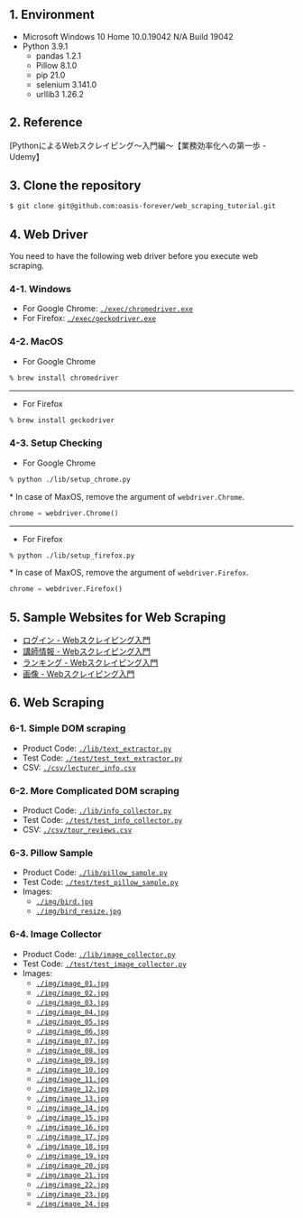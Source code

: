 ## 1. Environment

* Microsoft Windows 10 Home 10.0.19042 N/A Build 19042
* Python 3.9.1
  * pandas 1.2.1
  * Pillow 8.1.0
  * pip 21.0
  * selenium 3.141.0
  * urllib3 1.26.2

## 2. Reference

[PythonによるWebスクレイピング〜入門編〜【業務効率化への第一歩 - Udemy】

## 3. Clone the repository

```bash
$ git clone git@github.com:oasis-forever/web_scraping_tutorial.git
```

## 4. Web Driver

You need to have the following web driver before you execute web scraping.  

### 4-1. Windows

* For Google Chrome: [`./exec/chromedriver.exe`](https://github.com/oasis-forever/web_scraping_tutorial/blob/master/exec/chromedriver.exe)
* For Firefox: [`./exec/geckodriver.exe`](https://github.com/oasis-forever/web_scraping_tutorial/blob/master/exec/geckodriver.exe)

### 4-2. MacOS

* For Google Chrome
```bash
% brew install chromedriver
```

---

* For Firefox
```bash
% brew install geckodriver
```

### 4-3. Setup Checking

* For Google Chrome
```bash
% python ./lib/setup_chrome.py
```

\* In case of MaxOS, remove the argument of `webdriver.Chrome`.

```python
chrome = webdriver.Chrome()
```

---

* For Firefox
```bash
% python ./lib/setup_firefox.py
```

\* In case of MaxOS, remove the argument of `webdriver.Firefox`.

```python
chrome = webdriver.Firefox()
```

## 5. Sample Websites for Web Scraping

* [ログイン - Webスクレイピング入門](https://scraping-for-beginner.herokuapp.com/login_page)
* [講師情報 - Webスクレイピング入門](https://scraping-for-beginner.herokuapp.com/mypage)
* [ランキング - Webスクレイピング入門](https://scraping-for-beginner.herokuapp.com/ranking/)
* [画像 - Webスクレイピング入門](https://scraping-for-beginner.herokuapp.com/image)


## 6. Web Scraping

### 6-1. Simple DOM scraping

* Product Code: [`./lib/text_extractor.py`](https://github.com/oasis-forever/web_scraping_tutorial/blob/master/lib/text_extractor.py)
* Test Code: [`./test/test_text_extractor.py`](https://github.com/oasis-forever/web_scraping_tutorial/blob/master/test/test_text_extractor.py)
* CSV: [`./csv/lecturer_info.csv`](https://github.com/oasis-forever/web_scraping_tutorial/blob/master/csv/lecturer_info.csv)

### 6-2. More Complicated DOM scraping

* Product Code: [`./lib/info_collector.py`](https://github.com/oasis-forever/web_scraping_tutorial/blob/master/lib/info_collector.py)
* Test Code: [`./test/test_info_collector.py`](https://github.com/oasis-forever/web_scraping_tutorial/blob/master/test/test_info_collector.py)
* CSV: [`./csv/tour_reviews.csv`](https://github.com/oasis-forever/web_scraping_tutorial/blob/master/csv/tour_reviews.csv)

### 6-3. Pillow Sample

* Product Code: [`./lib/pillow_sample.py`](https://github.com/oasis-forever/web_scraping_tutorial/blob/master/lib/pillow_sample.py)
* Test Code: [`./test/test_pillow_sample.py`](https://github.com/oasis-forever/web_scraping_tutorial/blob/master/test/test_pillow_sample.py)
* Images:
  * [`./img/bird.jpg`](https://github.com/oasis-forever/web_scraping_tutorial/blob/master/img/bird.jpg)
  * [`./img/bird_resize.jpg`](https://github.com/oasis-forever/web_scraping_tutorial/blob/master/img/bird_resize.jpg)

### 6-4. Image Collector

* Product Code: [`./lib/image_collector.py`](https://github.com/oasis-forever/web_scraping_tutorial/blob/master/lib/image_collector.py)
* Test Code: [`./test/test_image_collector.py`](https://github.com/oasis-forever/web_scraping_tutorial/blob/master/test/test_image_collector.py)
* Images:
  * [`./img/image_01.jpg`](https://github.com/oasis-forever/web_scraping_tutorial/blob/master/img/image_01.jpg)
  * [`./img/image_02.jpg`](https://github.com/oasis-forever/web_scraping_tutorial/blob/master/img/image_02.jpg)
  * [`./img/image_03.jpg`](https://github.com/oasis-forever/web_scraping_tutorial/blob/master/img/image_03.jpg)
  * [`./img/image_04.jpg`](https://github.com/oasis-forever/web_scraping_tutorial/blob/master/img/image_04.jpg)
  * [`./img/image_05.jpg`](https://github.com/oasis-forever/web_scraping_tutorial/blob/master/img/image_05.jpg)
  * [`./img/image_06.jpg`](https://github.com/oasis-forever/web_scraping_tutorial/blob/master/img/image_06.jpg)
  * [`./img/image_07.jpg`](https://github.com/oasis-forever/web_scraping_tutorial/blob/master/img/image_07.jpg)
  * [`./img/image_08.jpg`](https://github.com/oasis-forever/web_scraping_tutorial/blob/master/img/image_08.jpg)
  * [`./img/image_09.jpg`](https://github.com/oasis-forever/web_scraping_tutorial/blob/master/img/image_09.jpg)
  * [`./img/image_10.jpg`](https://github.com/oasis-forever/web_scraping_tutorial/blob/master/img/image_10.jpg)
  * [`./img/image_11.jpg`](https://github.com/oasis-forever/web_scraping_tutorial/blob/master/img/image_11.jpg)
  * [`./img/image_12.jpg`](https://github.com/oasis-forever/web_scraping_tutorial/blob/master/img/image_12.jpg)
  * [`./img/image_13.jpg`](https://github.com/oasis-forever/web_scraping_tutorial/blob/master/img/image_13.jpg)
  * [`./img/image_14.jpg`](https://github.com/oasis-forever/web_scraping_tutorial/blob/master/img/image_14.jpg)
  * [`./img/image_15.jpg`](https://github.com/oasis-forever/web_scraping_tutorial/blob/master/img/image_15.jpg)
  * [`./img/image_16.jpg`](https://github.com/oasis-forever/web_scraping_tutorial/blob/master/img/image_16.jpg)
  * [`./img/image_17.jpg`](https://github.com/oasis-forever/web_scraping_tutorial/blob/master/img/image_17.jpg)
  * [`./img/image_18.jpg`](https://github.com/oasis-forever/web_scraping_tutorial/blob/master/img/image_18.jpg)
  * [`./img/image_19.jpg`](https://github.com/oasis-forever/web_scraping_tutorial/blob/master/img/image_19.jpg)
  * [`./img/image_20.jpg`](https://github.com/oasis-forever/web_scraping_tutorial/blob/master/img/image_20.jpg)
  * [`./img/image_21.jpg`](https://github.com/oasis-forever/web_scraping_tutorial/blob/master/img/image_21.jpg)
  * [`./img/image_22.jpg`](https://github.com/oasis-forever/web_scraping_tutorial/blob/master/img/image_22.jpg)
  * [`./img/image_23.jpg`](https://github.com/oasis-forever/web_scraping_tutorial/blob/master/img/image_23.jpg)
  * [`./img/image_24.jpg`](https://github.com/oasis-forever/web_scraping_tutorial/blob/master/img/image_24.jpg)
